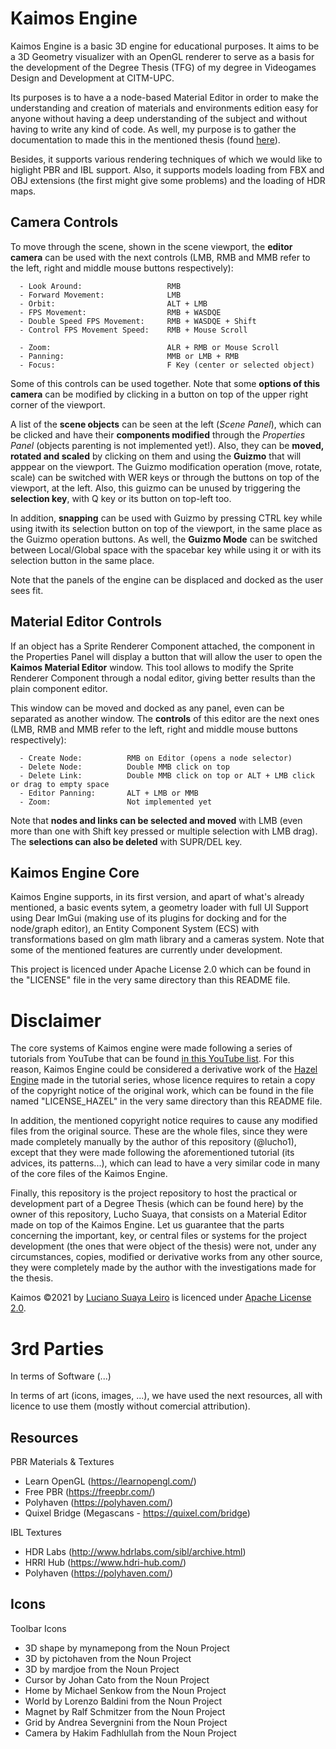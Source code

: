 # Kaimos Engine
Kaimos Engine is a basic 3D engine for educational purposes. It aims to be a 3D Geometry visualizer with an OpenGL renderer to serve as a basis for the development of the Degree Thesis (TFG) of my degree in Videogames Design and Development at CITM-UPC.

Its purposes is to have a a node-based Material Editor in order to make the understanding and creation of materials and environments edition easy for anyone without having a deep understanding of the subject and without having to write any kind of code. As well, my purpose is to gather the documentation to made this in the mentioned thesis (found [here](https://drive.google.com/file/d/1xbDRZB10k20QQi_Jhxhc_i64FvKP7dUs/view?usp=sharing)).

Besides, it supports various rendering techniques of which we would like to higlight PBR and IBL support. Also, it supports models loading from FBX and OBJ extensions (the first might give some problems) and the loading of HDR maps.

## Camera Controls
To move through the scene, shown in the scene viewport, the **editor camera** can be used with the next controls (LMB, RMB and MMB refer to the left, right and middle mouse buttons respectively):

      - Look Around:                   RMB
      - Forward Movement:              LMB
      - Orbit:                         ALT + LMB
      - FPS Movement:                  RMB + WASDQE
      - Double Speed FPS Movement:     RMB + WASDQE + Shift
      - Control FPS Movement Speed:    RMB + Mouse Scroll

      - Zoom:                          ALR + RMB or Mouse Scroll
      - Panning:                       MMB or LMB + RMB
      - Focus:                         F Key (center or selected object)


Some of this controls can be used together. Note that some **options of this camera** can be modified by clicking in a button on top of the upper right corner of the viewport.

A list of the **scene objects** can be seen at the left (*Scene Panel*), which can be clicked and have their **components modified** through the *Properties Panel* (objects parenting is not implemented yet!).
Also, they can be **moved, rotated and scaled** by clicking on them and using the **Guizmo** that will apppear on the viewport. The Guizmo modification operation (move, rotate, scale) can be switched with WER keys or through the buttons on top of the viewport, at the left. Also, this guizmo can be unused by triggering the **selection key**, with Q key or its button on top-left too.

In addition, **snapping** can be used with Guizmo by pressing CTRL key while using itwith its selection button on top of the viewport, in the same place as the Guizmo operation buttons. As well, the **Guizmo Mode** can be switched between Local/Global space with the spacebar key while using it or with its selection button in the same place. 

Note that the panels of the engine can be displaced and docked as the user sees fit.

## Material Editor Controls
If an object has a Sprite Renderer Component attached, the component in the Properties Panel will display a button that will allow the user to open the **Kaimos Material Editor** window. This tool allows to modify the Sprite Renderer Component through a nodal editor, giving better results than the plain component editor.

This window can be moved and docked as any panel, even can be separated as another window. The **controls** of this editor are the next ones (LMB, RMB and MMB refer to the left, right and middle mouse buttons respectively):

      - Create Node:          RMB on Editor (opens a node selector)
      - Delete Node:          Double MMB click on top
      - Delete Link:          Double MMB click on top or ALT + LMB click or drag to empty space
      - Editor Panning:       ALT + LMB or MMB
      - Zoom:                 Not implemented yet

Note that **nodes and links can be selected and moved** with LMB (even more than one with Shift key pressed or multiple selection with LMB drag). The **selections can also be deleted** with SUPR/DEL key.

## Kaimos Engine Core
Kaimos Engine supports, in its first version, and apart of what's already mentioned, a basic events sytem, a geometry loader with full UI Support using Dear ImGui (making use of its plugins for docking and for the node/graph editor), an Entity Component System (ECS) with transformations based on glm math library and a cameras system. Note that some of the mentioned features are currently under development.

This project is licenced under Apache License 2.0 which can be found in the "LICENSE" file in the very same directory than this README file.

# Disclaimer
The core systems of Kaimos engine were made following a series of tutorials from YouTube that can be found [in this YouTube list](https://www.youtube.com/watch?v=JxIZbV_XjAs&list=PLlrATfBNZ98dC-V-N3m0Go4deliWHPFwT). For this reason, Kaimos Engine could be considered a derivative work of the [Hazel Engine](https://github.com/TheCherno/Hazel) made in the tutorial series, whose licence requires to retain a copy of the copyright notice of the original work, which can be found in the file named "LICENSE_HAZEL" in the very same directory than this README file.

In addition, the mentioned copyright notice requires to cause any modified files from the original source. These are the whole files, since they were made completely manually by the author of this repository (@lucho1), except that they were made following the aforementioned tutorial (its advices, its patterns...), which can lead to have a very similar code in many of the core files of the Kaimos Engine.

Finally, this repository is the project repository to host the practical or development part of a Degree Thesis (which can be found here) by the owner of this repository, Lucho Suaya, that consists on a Material Editor made on top of the Kaimos Engine. Let us guarantee that the parts concerning the important, key, or central files or systems for the project development (the ones that were object of the thesis) were not, under any circumstances, copies, modified or derivative works from any other source, they were completely made by the author with the investigations made for the thesis.


Kaimos ©2021 by [Luciano Suaya Leiro](https://github.com/lucho1) is licenced under [Apache License 2.0](https://github.com/lucho1/Kaimos/blob/master/LICENSE).


# 3rd Parties
In terms of Software (...)

In terms of art (icons, images, ...), we have used the next resources, all with licence to use them (mostly without comercial attribution).

## Resources
PBR Materials & Textures
  - Learn OpenGL (https://learnopengl.com/)
  - Free PBR (https://freepbr.com/)
  - Polyhaven (https://polyhaven.com/)
  - Quixel Bridge (Megascans - https://quixel.com/bridge)

IBL Textures
  - HDR Labs (http://www.hdrlabs.com/sibl/archive.html)
  - HRRI Hub (https://www.hdri-hub.com/)
  - Polyhaven (https://polyhaven.com/)

## Icons
Toolbar Icons
  - 3D shape by mynamepong from the Noun Project
  - 3D by pictohaven from the Noun Project
  - 3D by mardjoe from the Noun Project
  - Cursor by Johan Cato from the Noun Project
  - Home by Michael Senkow from the Noun Project
  - World by Lorenzo Baldini from the Noun Project
  - Magnet by Ralf Schmitzer from the Noun Project
  - Grid by Andrea Severgnini from the Noun Project
  - Camera by Hakim Fadhlullah from the Noun Project
